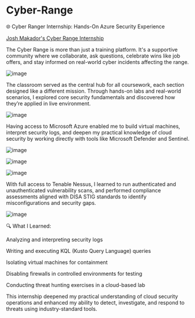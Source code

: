 # Cyber-Range

🌐 Cyber Ranger Internship: Hands-On Azure Security Experience

 [Josh Makador's Cyber Range Internship](https://www.linkedin.com/in/joshmadakor/)  

The Cyber Range is more than just a training platform. It's a supportive community where we collaborate, ask questions, celebrate wins like job offers, and stay informed on real-world cyber incidents affecting the range.

![image](https://github.com/user-attachments/assets/669829ff-1a86-47d0-b365-ca54e10aec09)

The classroom served as the central hub for all coursework, each section designed like a different mission. Through hands-on labs and real-world scenarios, I explored core security fundamentals and discovered how they’re applied in live environment.

![image](https://github.com/user-attachments/assets/4935b779-5d53-4e4a-8655-8c19b0bce7d2)

Having access to Microsoft Azure enabled me to build virtual machines, interpret security logs, and deepen my practical knowledge of cloud security by working directly with tools like Microsoft Defender and Sentinel.

![image](https://github.com/user-attachments/assets/75aea599-f7c1-4bfb-b2c9-b913ea6b23df)

![image](https://github.com/user-attachments/assets/ab227bb5-5d2f-4b91-bf9c-ca64d7a99781)

![image](https://github.com/user-attachments/assets/0dc343c0-0e25-40fb-a658-69e99bb160d2)

With full access to Tenable Nessus, I learned to run authenticated and unauthenticated vulnerability scans, and performed compliance assessments aligned with DISA STIG standards to identify misconfigurations and security gaps.

![image](https://github.com/user-attachments/assets/5334b22e-aab1-4e0e-92fd-be1d2d4c60f8)



🔍 What I Learned:

Analyzing and interpreting security logs

Writing and executing KQL (Kusto Query Language) queries

Isolating virtual machines for containment

Disabling firewalls in controlled environments for testing

Conducting threat hunting exercises in a cloud-based lab

This internship deepened my practical understanding of cloud security operations and enhanced my ability to detect, investigate, and respond to threats using industry-standard tools.

